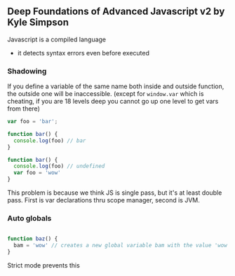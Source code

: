 ## Deep Foundations of Advanced Javascript v2 by Kyle Simpson

Javascript is a compiled language
* it detects syntax errors even before executed

### Shadowing

If you define a variable of the same name both inside and outside function, the outside one will be inaccessible.
(except for `window.var` which is cheating, if you are 18 levels deep you cannot go up one level to get vars from there)

```js
var foo = 'bar';

function bar() {
  console.log(foo) // bar
}

function bar() {
  console.log(foo) // undefined
  var foo = 'wow'
}
```

This problem is because we think JS is single pass, but it's at least double pass. First is var declarations thru scope manager,
second is JVM.

### Auto globals

```js

function baz() {
  bam = 'wow' // creates a new global variable bam with the value 'wow'
}

```

Strict mode prevents this
